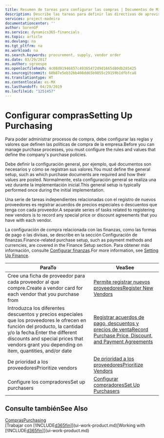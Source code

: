 ```yaml
---
title: Resumen de tareas para configurar las compras | Documentos de Microsoft
description: Describe las tareas para definir las directivas de aprovisionamiento de su empresa y configurar sus procesos de compra.
services: project-madeira
documentationcenter: ''
author: SorenGP
ms.service: dynamics365-financials
ms.topic: article
ms.devlang: na
ms.tgt_pltfrm: na
ms.workload: na
ms.search.keywords: procurement, supply, vendor order
ms.date: 03/29/2017
ms.author: sgroespe
ms.openlocfilehash: 4c08d91946857c49365472d9d1665d80db285425
ms.sourcegitcommit: 60b87e5eb32bb408dd65b9855c29159b1dfbfca8
ms.translationtype: HT
ms.contentlocale: es-MX
ms.lasthandoff: 04/29/2019
ms.locfileid: "1251457"
---
```

# <a name="setting-up-purchasing"></a><span data-ttu-id="c2da5-103">Configurar compras</span><span class="sxs-lookup"><span data-stu-id="c2da5-103">Setting Up Purchasing</span></span>
<span data-ttu-id="c2da5-104">Para poder administrar procesos de compra, debe configurar las reglas y valores que definen las políticas de compra de la empresa.</span><span class="sxs-lookup"><span data-stu-id="c2da5-104">Before you can manage purchase processes, you must configure the rules and values that define the company's purchase policies.</span></span>

<span data-ttu-id="c2da5-105">Debe definir la configuración general, por ejemplo, qué documentos son necesarios y cómo se registran sus valores.</span><span class="sxs-lookup"><span data-stu-id="c2da5-105">You must define the general setup, such as which purchase documents are required and how their values are posted.</span></span> <span data-ttu-id="c2da5-106">Normalmente, esta configuración general se realiza una vez durante la implementación inicial.</span><span class="sxs-lookup"><span data-stu-id="c2da5-106">This general setup is typically performed once during the initial implementation.</span></span>

<span data-ttu-id="c2da5-107">Una serie de tareas independientes relacionadas con el registro de nuevos proveedores es registrar acuerdos de precios especiales o descuentos que tenga con cada proveedor.</span><span class="sxs-lookup"><span data-stu-id="c2da5-107">A separate series of tasks related to registering new vendors is to record any special price or discount agreements that you have with each vendor.</span></span>

<span data-ttu-id="c2da5-108">La configuración de compra relacionada con las finanzas, como las formas de pago o las divisas, se describe en la sección Configuración de finanzas.</span><span class="sxs-lookup"><span data-stu-id="c2da5-108">Finance-related purchase setup, such as payment methods and currencies, are covered in the Finance Setup section.</span></span> <span data-ttu-id="c2da5-109">Para obtener más información, consulte [Configurar finanzas](finance-setup-finance.md).</span><span class="sxs-lookup"><span data-stu-id="c2da5-109">For more information, see [Setting Up Finance](finance-setup-finance.md).</span></span>

| <span data-ttu-id="c2da5-110">Para</span><span class="sxs-lookup"><span data-stu-id="c2da5-110">To</span></span> | <span data-ttu-id="c2da5-111">Vea</span><span class="sxs-lookup"><span data-stu-id="c2da5-111">See</span></span> |
| --- | --- |
| <span data-ttu-id="c2da5-112">Cree una ficha de proveedor para cada proveedor al que compre.</span><span class="sxs-lookup"><span data-stu-id="c2da5-112">Create a vendor card for each vendor that you purchase from</span></span>|[<span data-ttu-id="c2da5-113">Permite registrar nuevos proveedores</span><span class="sxs-lookup"><span data-stu-id="c2da5-113">Register New Vendors</span></span>](purchasing-how-register-new-vendors.md) |
| <span data-ttu-id="c2da5-114">Introduzca los diferentes descuentos y precios especiales que los proveedores le ofrecen en función del producto, la cantidad y/o la fecha.</span><span class="sxs-lookup"><span data-stu-id="c2da5-114">Enter the different discounts and special prices that vendors grant you depending on item, quantities, and/or date</span></span> |[<span data-ttu-id="c2da5-115">Registrar acuerdos de pago, descuentos y precios de venta</span><span class="sxs-lookup"><span data-stu-id="c2da5-115">Record Purchase Price, Discount, and Payment Agreements</span></span>](purchasing-how-record-purchase-price-discount-payment-agreements.md) |
| <span data-ttu-id="c2da5-116">De prioridad a los proveedores</span><span class="sxs-lookup"><span data-stu-id="c2da5-116">Prioritize vendors</span></span> |[<span data-ttu-id="c2da5-117">De prioridad a los proveedores</span><span class="sxs-lookup"><span data-stu-id="c2da5-117">Prioritize Vendors</span></span>](purchasing-how-prioritize-vendors.md) |
| <span data-ttu-id="c2da5-118">Configure los compradores</span><span class="sxs-lookup"><span data-stu-id="c2da5-118">Set up purchasers</span></span> |[<span data-ttu-id="c2da5-119">Configurar compradores</span><span class="sxs-lookup"><span data-stu-id="c2da5-119">Set Up Purchasers</span></span>](purchasing-how-setup-purchasers.md) |

## <a name="see-also"></a><span data-ttu-id="c2da5-120">Consulte también</span><span class="sxs-lookup"><span data-stu-id="c2da5-120">See Also</span></span>
[<span data-ttu-id="c2da5-121">Compras</span><span class="sxs-lookup"><span data-stu-id="c2da5-121">Purchasing</span></span>](purchasing-manage-purchasing.md)  
<span data-ttu-id="c2da5-122">[Trabajar con [!INCLUDE[d365fin](includes/d365fin_md.md)]](ui-work-product.md)</span><span class="sxs-lookup"><span data-stu-id="c2da5-122">[Working with [!INCLUDE[d365fin](includes/d365fin_md.md)]](ui-work-product.md)</span></span>
